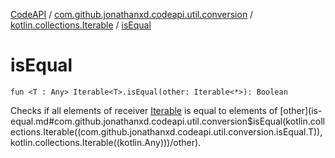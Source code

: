 [CodeAPI](../../index.md) / [com.github.jonathanxd.codeapi.util.conversion](../index.md) / [kotlin.collections.Iterable](index.md) / [isEqual](.)

# isEqual

`fun <T : Any> Iterable<T>.isEqual(other: Iterable<*>): Boolean`

Checks if all elements of receiver [Iterable](#) is equal to elements of [other](is-equal.md#com.github.jonathanxd.codeapi.util.conversion$isEqual(kotlin.collections.Iterable((com.github.jonathanxd.codeapi.util.conversion.isEqual.T)), kotlin.collections.Iterable((kotlin.Any)))/other).

